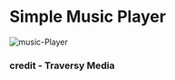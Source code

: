 # Simple Music Player

<img src="https://i.ibb.co/42jfBBn/music-Player.png" alt="music-Player" border="0">

### credit - Traversy Media
